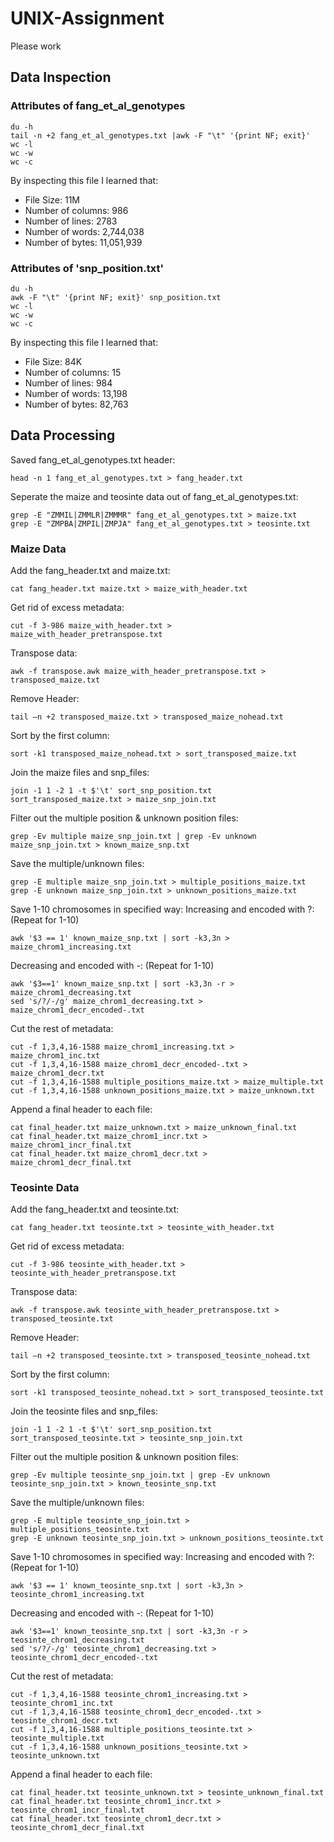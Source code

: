 # UNIX-Assignment
Please work
## Data Inspection

### Attributes of fang_et_al_genotypes
```
du -h
tail -n +2 fang_et_al_genotypes.txt |awk -F "\t" '{print NF; exit}'
wc -l
wc -w
wc -c
```
 By inspecting this file I learned that:
 
 * File Size: 11M
 * Number of columns: 986
 * Number of lines: 2783
 * Number of words: 2,744,038
 * Number of bytes: 11,051,939
 
 ### Attributes of 'snp_position.txt'
 
 ```
du -h
awk -F "\t" '{print NF; exit}' snp_position.txt
wc -l
wc -w
wc -c
 ```
 By inspecting this file I learned that:

 * File Size: 84K
 * Number of columns: 15
 * Number of lines: 984
 * Number of words: 13,198
 * Number of bytes: 82,763

 ## Data Processing

Saved fang_et_al_genotypes.txt header:
```
head -n 1 fang_et_al_genotypes.txt > fang_header.txt
```

Seperate the maize and teosinte data out of fang_et_al_genotypes.txt:
```
grep -E "ZMMIL|ZMMLR|ZMMMR" fang_et_al_genotypes.txt > maize.txt
grep -E "ZMPBA|ZMPIL|ZMPJA" fang_et_al_genotypes.txt > teosinte.txt

``` 

 ### Maize Data
Add the fang_header.txt and maize.txt:

 ```
cat fang_header.txt maize.txt > maize_with_header.txt 
 ```
 
Get rid of excess metadata:
```
cut -f 3-986 maize_with_header.txt > maize_with_header_pretranspose.txt
```

Transpose data:
```
awk -f transpose.awk maize_with_header_pretranspose.txt > transposed_maize.txt
```

Remove Header:
```
tail –n +2 transposed_maize.txt > transposed_maize_nohead.txt
```

Sort by the first column:
```
sort -k1 transposed_maize_nohead.txt > sort_transposed_maize.txt
```

Join the maize files and snp_files:
```
join -1 1 -2 1 -t $'\t' sort_snp_position.txt sort_transposed_maize.txt > maize_snp_join.txt
```

Filter out the multiple position & unknown position files:
```
grep -Ev multiple maize_snp_join.txt | grep -Ev unknown maize_snp_join.txt > known_maize_snp.txt
```

Save the multiple/unknown files:
```
grep -E multiple maize_snp_join.txt > multiple_positions_maize.txt
grep -E unknown maize_snp_join.txt > unknown_positions_maize.txt
```

Save 1-10 chromosomes in specified way:
Increasing and encoded with ?: (Repeat for 1-10)
```
awk '$3 == 1' known_maize_snp.txt | sort -k3,3n > maize_chrom1_increasing.txt
```

Decreasing and encoded with -: (Repeat for 1-10)
```
awk '$3==1' known_maize_snp.txt | sort -k3,3n -r > maize_chrom1_decreasing.txt
sed 's/?/-/g' maize_chrom1_decreasing.txt > maize_chrom1_decr_encoded-.txt
```

Cut the rest of metadata:
```
cut -f 1,3,4,16-1588 maize_chrom1_increasing.txt > maize_chrom1_inc.txt
cut -f 1,3,4,16-1588 maize_chrom1_decr_encoded-.txt > maize_chrom1_decr.txt
cut -f 1,3,4,16-1588 multiple_positions_maize.txt > maize_multiple.txt
cut -f 1,3,4,16-1588 unknown_positions_maize.txt > maize_unknown.txt
```

Append a final header to each file:
```
cat final_header.txt maize_unknown.txt > maize_unknown_final.txt
cat final_header.txt maize_chrom1_incr.txt > maize_chrom1_incr_final.txt
cat final_header.txt maize_chrom1_decr.txt > maize_chrom1_decr_final.txt
```
 
 ### Teosinte Data
Add the fang_header.txt and teosinte.txt:

 ```
cat fang_header.txt teosinte.txt > teosinte_with_header.txt 
 ```
 
Get rid of excess metadata:
```
cut -f 3-986 teosinte_with_header.txt > teosinte_with_header_pretranspose.txt
```

Transpose data:
```
awk -f transpose.awk teosinte_with_header_pretranspose.txt > transposed_teosinte.txt
```

Remove Header:
```
tail –n +2 transposed_teosinte.txt > transposed_teosinte_nohead.txt
```

Sort by the first column:
```
sort -k1 transposed_teosinte_nohead.txt > sort_transposed_teosinte.txt
```

Join the teosinte files and snp_files:
```
join -1 1 -2 1 -t $'\t' sort_snp_position.txt sort_transposed_teosinte.txt > teosinte_snp_join.txt
```

Filter out the multiple position & unknown position files:
```
grep -Ev multiple teosinte_snp_join.txt | grep -Ev unknown teosinte_snp_join.txt > known_teosinte_snp.txt
```

Save the multiple/unknown files:
```
grep -E multiple teosinte_snp_join.txt > multiple_positions_teosinte.txt
grep -E unknown teosinte_snp_join.txt > unknown_positions_teosinte.txt
```

Save 1-10 chromosomes in specified way:
Increasing and encoded with ?: (Repeat for 1-10)
```
awk '$3 == 1' known_teosinte_snp.txt | sort -k3,3n > teosinte_chrom1_increasing.txt
```

Decreasing and encoded with -: (Repeat for 1-10)
```
awk '$3==1' known_teosinte_snp.txt | sort -k3,3n -r > teosinte_chrom1_decreasing.txt
sed 's/?/-/g' teosinte_chrom1_decreasing.txt > teosinte_chrom1_decr_encoded-.txt
```

Cut the rest of metadata:
```
cut -f 1,3,4,16-1588 teosinte_chrom1_increasing.txt > teosinte_chrom1_inc.txt
cut -f 1,3,4,16-1588 teosinte_chrom1_decr_encoded-.txt > teosinte_chrom1_decr.txt
cut -f 1,3,4,16-1588 multiple_positions_teosinte.txt > teosinte_multiple.txt
cut -f 1,3,4,16-1588 unknown_positions_teosinte.txt > teosinte_unknown.txt
```

Append a final header to each file:
```
cat final_header.txt teosinte_unknown.txt > teosinte_unknown_final.txt
cat final_header.txt teosinte_chrom1_incr.txt > teosinte_chrom1_incr_final.txt
cat final_header.txt teosinte_chrom1_decr.txt > teosinte_chrom1_decr_final.txt
```
